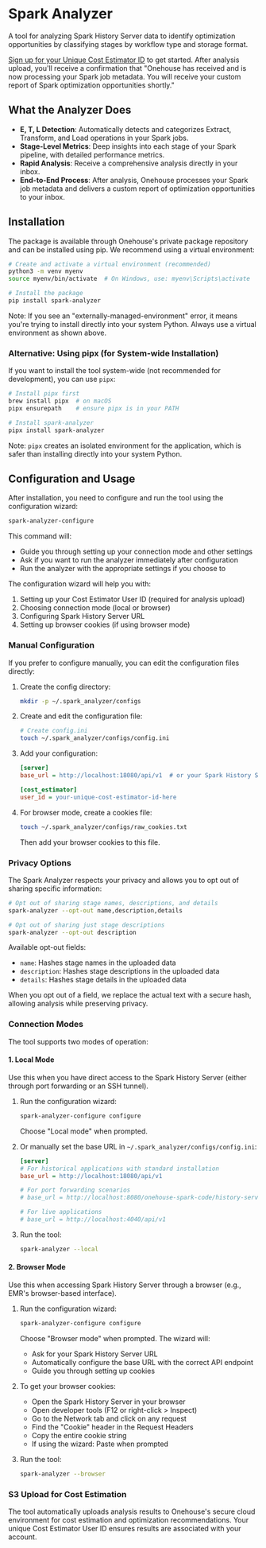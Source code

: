 # Spark Analyzer

A tool for analyzing Spark History Server data to identify optimization opportunities by classifying stages by workflow type and storage format.

[Sign up for your Unique Cost Estimator ID](https://www.onehouse.ai/spark-analysis-tool) to get started. After analysis upload, you'll receive a confirmation that "Onehouse has received and is now processing your Spark job metadata. You will receive your custom report of Spark optimization opportunities shortly."

## What the Analyzer Does

- **E, T, L Detection**: Automatically detects and categorizes Extract, Transform, and Load operations in your Spark jobs.
- **Stage-Level Metrics**: Deep insights into each stage of your Spark pipeline, with detailed performance metrics.
- **Rapid Analysis**: Receive a comprehensive analysis directly in your inbox.
- **End-to-End Process**: After analysis, Onehouse processes your Spark job metadata and delivers a custom report of optimization opportunities to your inbox.

## Installation

The package is available through Onehouse's private package repository and can be installed using pip. We recommend using a virtual environment:

```bash
# Create and activate a virtual environment (recommended)
python3 -m venv myenv
source myenv/bin/activate  # On Windows, use: myenv\Scripts\activate

# Install the package
pip install spark-analyzer
```

Note: If you see an "externally-managed-environment" error, it means you're trying to install directly into your system Python. Always use a virtual environment as shown above.

### Alternative: Using pipx (for System-wide Installation)

If you want to install the tool system-wide (not recommended for development), you can use `pipx`:

```bash
# Install pipx first
brew install pipx  # on macOS
pipx ensurepath    # ensure pipx is in your PATH

# Install spark-analyzer
pipx install spark-analyzer
```

Note: `pipx` creates an isolated environment for the application, which is safer than installing directly into your system Python.

## Configuration and Usage

After installation, you need to configure and run the tool using the configuration wizard:

```bash
spark-analyzer-configure
```

This command will:
- Guide you through setting up your connection mode and other settings
- Ask if you want to run the analyzer immediately after configuration
- Run the analyzer with the appropriate settings if you choose to

The configuration wizard will help you with:
1. Setting up your Cost Estimator User ID (required for analysis upload)
2. Choosing connection mode (local or browser)
3. Configuring Spark History Server URL
4. Setting up browser cookies (if using browser mode)

### Manual Configuration

If you prefer to configure manually, you can edit the configuration files directly:

1. Create the config directory:
   ```bash
   mkdir -p ~/.spark_analyzer/configs
   ```

2. Create and edit the configuration file:
   ```bash
   # Create config.ini
   touch ~/.spark_analyzer/configs/config.ini
   ```

3. Add your configuration:
   ```ini
   [server]
   base_url = http://localhost:18080/api/v1  # or your Spark History Server URL

   [cost_estimator]
   user_id = your-unique-cost-estimator-id-here
   ```

4. For browser mode, create a cookies file:
   ```bash
   touch ~/.spark_analyzer/configs/raw_cookies.txt
   ```
   Then add your browser cookies to this file.

### Privacy Options

The Spark Analyzer respects your privacy and allows you to opt out of sharing specific information:

```bash
# Opt out of sharing stage names, descriptions, and details
spark-analyzer --opt-out name,description,details

# Opt out of sharing just stage descriptions
spark-analyzer --opt-out description
```

Available opt-out fields:
- `name`: Hashes stage names in the uploaded data
- `description`: Hashes stage descriptions in the uploaded data
- `details`: Hashes stage details in the uploaded data

When you opt out of a field, we replace the actual text with a secure hash, allowing analysis while preserving privacy.

### Connection Modes

The tool supports two modes of operation:

#### 1. Local Mode

Use this when you have direct access to the Spark History Server (either through port forwarding or an SSH tunnel).

1. Run the configuration wizard:
   ```bash
   spark-analyzer-configure configure
   ```
   Choose "Local mode" when prompted.

2. Or manually set the base URL in `~/.spark_analyzer/configs/config.ini`:
   ```ini
   [server]
   # For historical applications with standard installation
   base_url = http://localhost:18080/api/v1
   
   # For port forwarding scenarios
   # base_url = http://localhost:8080/onehouse-spark-code/history-server/api/v1
   
   # For live applications
   # base_url = http://localhost:4040/api/v1
   ```

3. Run the tool:
   ```bash
   spark-analyzer --local
   ```

#### 2. Browser Mode

Use this when accessing Spark History Server through a browser (e.g., EMR's browser-based interface).

1. Run the configuration wizard:
   ```bash
   spark-analyzer-configure configure
   ```
   Choose "Browser mode" when prompted. The wizard will:
   - Ask for your Spark History Server URL
   - Automatically configure the base URL with the correct API endpoint
   - Guide you through setting up cookies

2. To get your browser cookies:
   - Open the Spark History Server in your browser
   - Open developer tools (F12 or right-click > Inspect)
   - Go to the Network tab and click on any request
   - Find the "Cookie" header in the Request Headers
   - Copy the entire cookie string
   - If using the wizard: Paste when prompted

3. Run the tool:
   ```bash
   spark-analyzer --browser
   ```

### S3 Upload for Cost Estimation

The tool automatically uploads analysis results to Onehouse's secure cloud environment for cost estimation and optimization recommendations. Your unique Cost Estimator User ID ensures results are associated with your account.